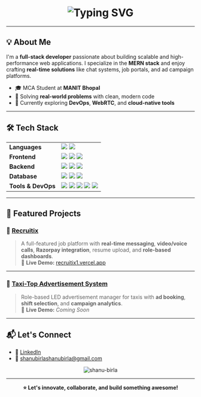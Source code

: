 <!-- Typing Animation Heading -->
<h1 align="center">
  <img src="https://readme-typing-svg.demolab.com?font=Fira+Code&weight=500&size=28&pause=1000&color=06B6D4&center=true&vCenter=true&width=800&lines=Hi+%F0%9F%91%8B%2C+I'm+Shanu+Birla;Full-Stack+Developer+%7C+MERN+Stack;Loves+Building+Real-Time+Web+Apps" alt="Typing SVG" />
</h1>

---

## 💡 **About Me**

I'm a **full-stack developer** passionate about building scalable and high-performance web applications. I specialize in the **MERN stack** and enjoy crafting **real-time solutions** like chat systems, job portals, and ad campaign platforms.

- 🎓 MCA Student at **MANIT Bhopal**  
- 🚀 Solving **real-world problems** with clean, modern code  
- 🌱 Currently exploring **DevOps**, **WebRTC**, and **cloud-native tools**

---

## 🛠 **Tech Stack**

<table>
<tr>
  <td><strong>Languages</strong></td>
  <td>
    <img src="https://img.shields.io/badge/JavaScript-F7DF1E?logo=javascript&logoColor=black" />
    <img src="https://img.shields.io/badge/C++-00599C?logo=c%2B%2B&logoColor=white" />
  </td>
</tr>
<tr>
  <td><strong>Frontend</strong></td>
  <td>
    <img src="https://img.shields.io/badge/React-20232A?logo=react&logoColor=61DAFB" />
    <img src="https://img.shields.io/badge/Tailwind-06B6D4?logo=tailwindcss&logoColor=white" />
    <img src="https://img.shields.io/badge/Redux-764ABC?logo=redux&logoColor=white" />
  </td>
</tr>
<tr>
  <td><strong>Backend</strong></td>
  <td>
    <img src="https://img.shields.io/badge/Node.js-339933?logo=nodedotjs&logoColor=white" />
    <img src="https://img.shields.io/badge/Express.js-000000?logo=express&logoColor=white" />
    <img src="https://img.shields.io/badge/Socket.IO-010101?logo=socket.io&logoColor=white" />
  </td>
</tr>
<tr>
  <td><strong>Database</strong></td>
  <td>
    <img src="https://img.shields.io/badge/MongoDB-47A248?logo=mongodb&logoColor=white" />
    <img src="https://img.shields.io/badge/MySQL-4479A1?logo=mysql&logoColor=white" />
    <img src="https://img.shields.io/badge/Cloudinary-3448C5?logo=cloudinary&logoColor=white" />
  </td>
</tr>
<tr>
  <td><strong>Tools & DevOps</strong></td>
  <td>
    <img src="https://img.shields.io/badge/Docker-2496ED?logo=docker&logoColor=white" />
    <img src="https://img.shields.io/badge/Postman-FF6C37?logo=postman&logoColor=white" />
    <img src="https://img.shields.io/badge/Git-F05032?logo=git&logoColor=white" />
    <img src="https://img.shields.io/badge/Vercel-000000?logo=vercel&logoColor=white" />
    <img src="https://img.shields.io/badge/Render-46E3B7?logo=render&logoColor=white" />
  </td>
</tr>
</table>

---

## 🚀 **Featured Projects**

### 🎯 [Recruitix](https://github.com/shanubirla/Recruitix1)  
> A full-featured job platform with **real-time messaging**, **video/voice calls**, **Razorpay integration**, resume upload, and **role-based dashboards**.  
🔗 **Live Demo:** [recruitix1.vercel.app](https://recruitix1.vercel.app)

---

### 🚕 [Taxi-Top Advertisement System](https://github.com/shanubirla/lyt2)  
> Role-based LED advertisement manager for taxis with **ad booking**, **shift selection**, and **campaign analytics**.  
🔗 **Live Demo:** _Coming Soon_

---

## 📬 **Let's Connect**

- 💼 [LinkedIn](https://www.linkedin.com/in/shanu-birla-56211a290/)
- 📧 shanubirlashanubirla@gmail.com

<p align="center">
  <img src="https://komarev.com/ghpvc/?username=shanu-birla&label=Profile%20Views&color=0e75b6&style=flat" alt="shanu-birla" />
</p>

---

<p align="center">
  <strong>⭐ Let's innovate, collaborate, and build something awesome!</strong>
</p>

